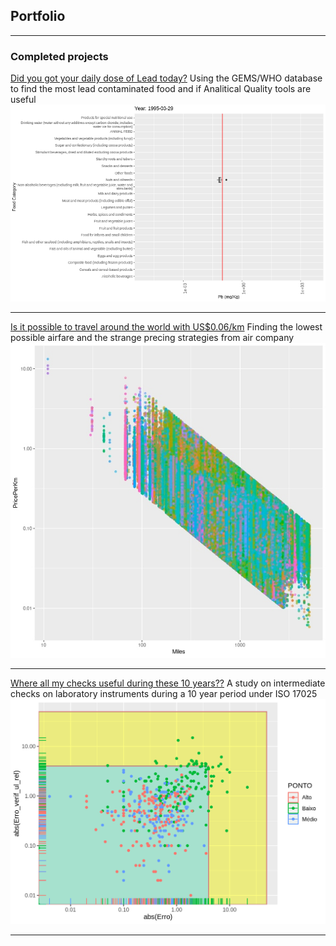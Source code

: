 ## Portfolio

---

### Completed projects

[Did you got your daily dose of Lead today?](https://htmlpreview.github.io/?https://raw.githubusercontent.com/fabianofrombrazil/GEMS/main/GEMS_notebook.html)
Using the GEMS/WHO database to find the most lead contaminated food and if Analitical Quality tools are useful
<img src="images/boxplot.gif"/>

---
[Is it possible to travel around the world with US$0.06/km](/pdf/Flights.pdf)
Finding the lowest possible airfare and the strange precing strategies from air company
<img src="images/travel.jpeg?raw=true"/>

---
[Where all my checks useful during these 10 years??](http://example.com/)
A study on intermediate checks on laboratory instruments during a 10 year period under ISO 17025 
<img src="images/calib.png?raw=true"/>

---








